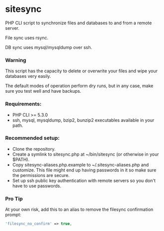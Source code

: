 sitesync
========

PHP CLI script to synchronize files and databases to and from a remote server.

File sync uses rsync.

DB sync uses mysql/mysqldump over ssh.

### Warning
This script has the capacity to delete or overwrite your files and wipe your databases very easily.

The default modes of operation perform dry runs, but in any case, make sure you test well and have backups.

### Requirements:
* PHP CLI >= 5.3.0
* ssh, mysql, mysqldump, bzip2, bunzip2 executables available in your path.

### Recommended setup:
* Clone the repository.
* Create a symlink to sitesync.php at ~/bin/sitesync (or otherwise in your $PATH).
* Copy sitesync-aliases.php.example to ~/.sitesync-aliases.php and customize. This file might end up having passwords in it so make sure the permissions are secure.
* Set up ssh public key authentication with remote servers so you don't have to use passwords.

### Pro Tip
At your own risk, add this to an alias to remove the filesync confirmation prompt:
```PHP
'filesync_no_confirm' => true,
```
